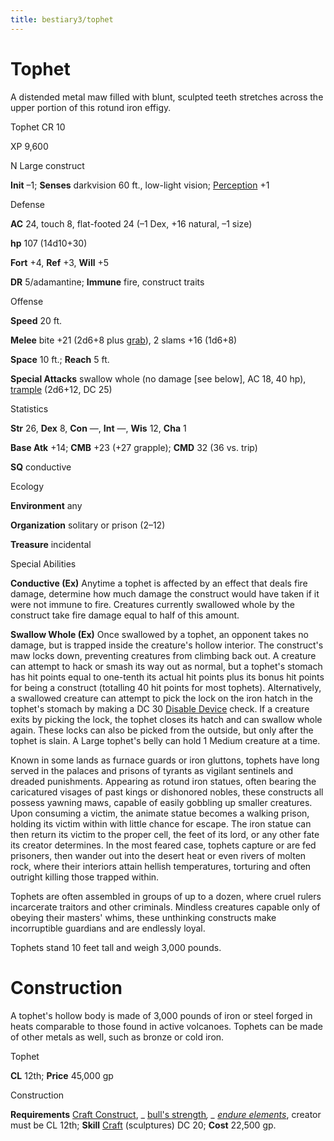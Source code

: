 ```yaml
---
title: bestiary3/tophet
---
```

# Tophet

A distended metal maw filled with blunt, sculpted teeth stretches across the upper portion of this rotund iron effigy.

Tophet CR 10

XP 9,600

N Large construct

**Init** –1; **Senses** darkvision 60 ft., low-light vision; [Perception](skill_dir/perception#_perception) +1

Defense

**AC** 24, touch 8, flat-footed 24 (–1 Dex, +16 natural, –1 size)

**hp** 107 (14d10+30)

**Fort** +4, **Ref** +3, **Will** +5

**DR** 5/adamantine; **Immune** fire, construct traits

Offense

**Speed** 20 ft.

**Melee** bite +21 (2d6+8 plus [grab](monster_dir/universalMonsterRules#_grab)), 2 slams +16 (1d6+8)

**Space** 10 ft.; **Reach** 5 ft.

**Special Attacks** swallow whole (no damage [see below], AC 18, 40 hp), [trample](monsters/universalMonsterRules#_trample) (2d6+12, DC 25)

Statistics

**Str** 26, **Dex** 8, **Con** —, **Int** —, **Wis** 12, **Cha** 1

**Base Atk** +14; **CMB** +23 (+27 grapple); **CMD** 32 (36 vs. trip)

**SQ** conductive

Ecology

**Environment** any

**Organization** solitary or prison (2–12)

**Treasure** incidental

Special Abilities

**Conductive (Ex)** Anytime a tophet is affected by an effect that deals fire damage, determine how much damage the construct would have taken if it were not immune to fire. Creatures currently swallowed whole by the construct take fire damage equal to half of this amount.

**Swallow Whole (Ex)** Once swallowed by a tophet, an opponent takes no damage, but is trapped inside the creature's hollow interior. The construct's maw locks down, preventing creatures from climbing back out. A creature can attempt to hack or smash its way out as normal, but a tophet's stomach has hit points equal to one-tenth its actual hit points plus its bonus hit points for being a construct (totalling 40 hit points for most tophets). Alternatively, a swallowed creature can attempt to pick the lock on the iron hatch in the tophet's stomach by making a DC 30 [Disable Device](skill_dir/disableDevice#_disable-device) check. If a creature exits by picking the lock, the tophet closes its hatch and can swallow whole again. These locks can also be picked from the outside, but only after the tophet is slain. A Large tophet's belly can hold 1 Medium creature at a time.

Known in some lands as furnace guards or iron gluttons, tophets have long served in the palaces and prisons of tyrants as vigilant sentinels and dreaded punishments. Appearing as rotund iron statues, often bearing the caricatured visages of past kings or dishonored nobles, these constructs all possess yawning maws, capable of easily gobbling up smaller creatures. Upon consuming a victim, the animate statue becomes a walking prison, holding its victim within with little chance for escape. The iron statue can then return its victim to the proper cell, the feet of its lord, or any other fate its creator determines. In the most feared case, tophets capture or are fed prisoners, then wander out into the desert heat or even rivers of molten rock, where their interiors attain hellish temperatures, torturing and often outright killing those trapped within.

Tophets are often assembled in groups of up to a dozen, where cruel rulers incarcerate traitors and other criminals. Mindless creatures capable only of obeying their masters' whims, these unthinking constructs make incorruptible guardians and are endlessly loyal.

Tophets stand 10 feet tall and weigh 3,000 pounds.

# Construction

A tophet's hollow body is made of 3,000 pounds of iron or steel forged in heats comparable to those found in active volcanoes. Tophets can be made of other metals as well, such as bronze or cold iron.

Tophet

**CL** 12th; **Price** 45,000 gp

Construction

**Requirements** [Craft Construct](monsters/monsterFeats#_craft-construct), _ [bull's strength](spell_dir/bullSStrength#_bull-s-strength)_, _ [endure elements](spells/endureElements#_endure-elements)_, creator must be CL 12th; **Skill** [Craft](skill_dir/craft#_craft) (sculptures) DC 20; **Cost** 22,500 gp.

